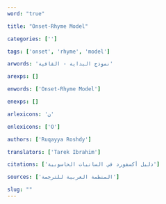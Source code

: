 ```yaml
---
word: "true"

title: "Onset-Rhyme Model"

categories: ['']

tags: ['onset', 'rhyme', 'model']

arwords: 'نموذج البداية - القافية'

arexps: []

enwords: ['Onset-Rhyme Model']

enexps: []

arlexicons: 'ن'

enlexicons: ['O']

authors: ['Ruqayya Roshdy']

translators: ['Tarek Ibrahim']

citations: ['دليل أكسفورد في السانيات الحاسوبية']

sources: ['المنظمة العربية للترجمة']

slug: ""
---
```

